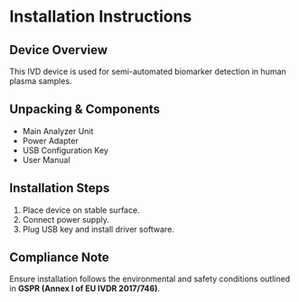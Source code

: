 # Installation Instructions

## Device Overview
This IVD device is used for semi-automated biomarker detection in human plasma samples.

## Unpacking & Components
- Main Analyzer Unit
- Power Adapter
- USB Configuration Key
- User Manual

## Installation Steps
1. Place device on stable surface.
2. Connect power supply.
3. Plug USB key and install driver software.

## Compliance Note
Ensure installation follows the environmental and safety conditions outlined in **GSPR (Annex I of EU IVDR 2017/746)**.
